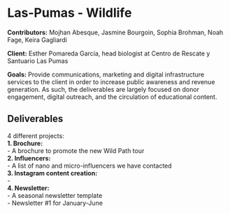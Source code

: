 # Las-Pumas - Wildlife

**Contributors:**
Mojhan Abesque, Jasmine Bourgoin, Sophia Brohman, Noah Fage, Keira Gagliardi

**Client:**
Esther Pomareda García, head biologist at Centro de Rescate y Santuario Las Pumas

**Goals:**
Provide communications, marketing and digital infrastructure services to the client in order to increase public awareness and revenue generation.
As such, the deliverables are largely focused on donor engagement, digital outreach, and the circulation of educational content. 

## Deliverables <br>
4 different projects: <br>
**1. Brochure:** <br>
    - A brochure to promote the new Wild Path tour <br>
**2. Influencers:** <br>
    - A list of nano and micro-influencers we have contacted <br>
**3. Instagram content creation:** <br>
    - <br>
**4. Newsletter:** <br>
    - A seasonal newsletter template <br>
    - Newsletter #1 for January-June <br>
